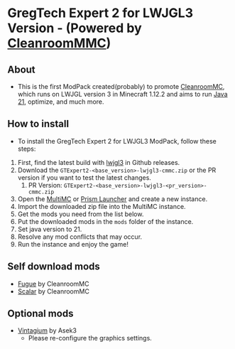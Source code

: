 # GregTech Expert 2 for LWJGL3 Version - (Powered by [CleanroomMMC](https://github.com/CleanroomMC/CleanroomMMC))

## About
- This is the first ModPack created(probably) to promote [CleanroomMC](https://github.com/CleanroomMC), which runs on LWJGL version 3 in Minecraft 1.12.2 and aims to run [Java 21](https://www.azul.com/downloads/?version=java-21-lts&package=jre#zulu), optimize, and much more.


## How to install
- To install the GregTech Expert 2 for LWJGL3 ModPack, follow these steps:
1. First, find the latest build with [lwjgl3](https://github.com/GTModpackTeam/gregtech-expert-2/releases) in Github releases.
2. Download the `GTExpert2-<base_version>-lwjgl3-cmmc.zip` or the PR version if you want to test the latest changes.
    1. PR Version: `GTExpert2-<base_version>-lwjgl3-<pr_version>-cmmc.zip`
3. Open the [MultiMC](https://multimc.org/) or [Prism Launcher](https://prismlauncher.org/) and create a new instance.
4. Import the downloaded zip file into the MultiMC instance.
5. Get the mods you need from the list below.
6. Put the downloaded mods in the `mods` folder of the instance.
7. Set java version to 21.
8. Resolve any mod conflicts that may occur.
9. Run the instance and enjoy the game!


## Self download mods
- [Fugue](https://www.curseforge.com/minecraft/mc-mods/fugue) by CleanroomMC
- [Scalar](https://www.curseforge.com/minecraft/mc-mods/scalar/files/5309537) by CleanroomMC

## Optional mods
- [Vintagium](https://github.com/Asek3/sodium-1.12) by Asek3
    - Please re-configure the graphics settings.
